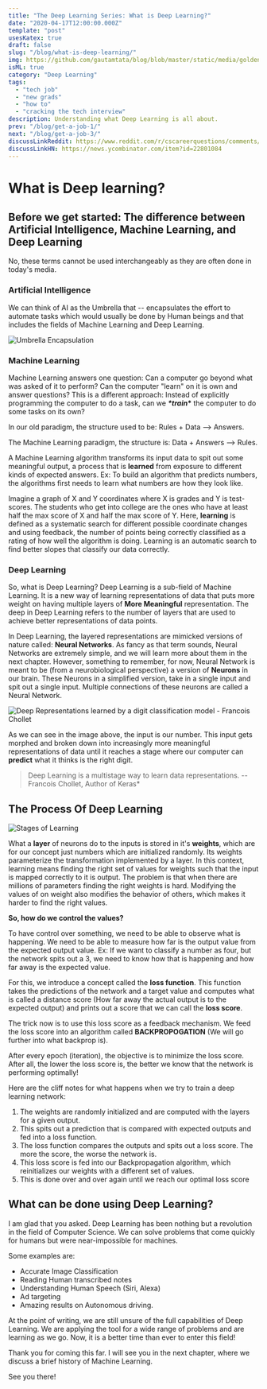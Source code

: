 ```yaml
---
title: "The Deep Learning Series: What is Deep Learning?"
date: "2020-04-17T12:00:00.000Z"
template: "post"
usesKatex: true
draft: false
slug: "/blog/what-is-deep-learning/"
img: https://github.com/gautamtata/blog/blob/master/static/media/golden.jpg?raw=true
isML: true
category: "Deep Learning"
tags:
  - "tech job"
  - "new grads"
  - "how to"
  - "cracking the tech interview"
description: Understanding what Deep Learning is all about.
prev: "/blog/get-a-job-1/"
next: "/blog/get-a-job-3/"
discussLinkReddit: https://www.reddit.com/r/cscareerquestions/comments/fwg4xe/feedbackadvice_on_blog/
discussLinkHN: https://news.ycombinator.com/item?id=22801084
---
```


# What is Deep learning?

## Before we get started: The difference between Artificial Intelligence, Machine Learning, and Deep Learning

No, these terms cannot be used interchangeably as they are often done in today's media. 

### Artificial Intelligence 

We can think of AI as the Umbrella that -- encapsulates the effort to automate tasks which would usually be done by Human beings and that includes the fields of Machine Learning and Deep Learning.

![Umbrella Encapsulation](https://github.com/gautamtata/blog/blob/master/static/media/deeplearning/Umbrella.png?raw=true)



### Machine Learning

Machine Learning answers one question: Can a computer go beyond what was asked of it to perform? Can the computer "learn" on it is own and answer questions? This is a different approach: Instead of explicitly programming the computer to do a task, can we ***\*****train*****\*** the computer to do some tasks on its own?

In our old paradigm, the structure used to be: Rules + Data --> Answers.

The Machine Learning paradigm, the structure is: Data + Answers --> Rules.

A Machine Learning algorithm transforms its input data to spit out some meaningful output, a process that is **learned** from exposure to different kinds of expected answers. Ex: To build an algorithm that predicts numbers, the algorithms first needs to learn what numbers are how they look like.

Imagine a graph of X and Y coordinates where X is grades and Y is test-scores. The students who get into college are the ones who have at least half the max score of X and half the max score of Y. Here, **learning** is defined as a systematic search for different possible coordinate changes and using feedback, the number of points being correctly classified as a rating of how well the algorithm is doing. Learning is an automatic search to find better slopes that classify our data correctly.

### Deep Learning

So, what is Deep Learning? Deep Learning is a sub-field of Machine Learning. It is a new way of learning representations of data that puts more weight on having multiple layers of **More Meaningful** representation. The deep in Deep Learning refers to the number of layers that are used to achieve better representations of data points.

In Deep Learning, the layered representations are mimicked versions of nature called: **Neural Networks**. As fancy as that term sounds, Neural Networks are extremely simple, and we will learn more about them in the next chapter. However, something to remember, for now, Neural Network is meant to be (from a neurobiological perspective) a version of **Neurons** in our brain. These Neurons in a simplified version, take in a single input and spit out a single input. Multiple connections of these neurons are called a Neural Network. 



![Deep Representations learned by a digit classification model - Francois Chollet](https://github.com/gautamtata/blog/blob/master/static/media/deeplearning/digit-classification.jpg?raw=true)



 As we can see in the image above, the input is our number. This input gets morphed and broken down into increasingly more meaningful representations of data until it reaches a stage where our computer can **predict** what it thinks is the right digit. 

> Deep Learning is a multistage way to learn data representations. -- Francois Chollet, Author of Keras*

## The Process Of Deep Learning



![Stages of Learning](https://github.com/gautamtata/blog/blob/master/static/media/deeplearning/flow.png?raw=true)

What a **layer** of neurons do to the inputs is stored in it's **weights**, which are for our concept just numbers which are initialized randomly. Its weights parameterize the transformation implemented by a layer. In this context, learning means finding the right set of values for weights such that the input is mapped correctly to it is output. The problem is that when there are millions of parameters finding the right weights is hard. Modifying the values of on weight also modifies the behavior of others, which makes it harder to find the right values.

**So, how do we control the values?** 

To have control over something, we need to be able to observe what is happening. We need to be able to measure how far is the output value from the expected output value. Ex: If we want to classify a number as four, but the network spits out a 3, we need to know how that is happening and how far away is the expected value.

For this, we introduce a concept called the **loss function**. This function takes the predictions of the network and a target value and computes what is called a distance score (How far away the actual output is to the expected output) and prints out a score that we can call the **loss score**.

The trick now is to use this loss score as a feedback mechanism. We feed the loss score into an algorithm called **BACKPROPOGATION** (We will go further into what backprop is). 

After every epoch (iteration), the objective is to minimize the loss score. After all, the lower the loss score is, the better we know that the network is performing optimally!

Here are the cliff notes for what happens when we try to train a deep learning network:

1. The weights are randomly initialized and are computed with the layers for a given output.
2. This spits out a prediction that is compared with expected outputs and fed into a loss function.
3. The loss function compares the outputs and spits out a loss score. The more the score, the worse the network is.
4. This loss score is fed into our Backpropagation algorithm, which reinitializes our weights with a different set of values.
5. This is done over and over again until we reach our optimal loss score

## What can be done using Deep Learning?

I am glad that you asked. Deep Learning has been nothing but a revolution in the field of Computer Science. We can solve problems that come quickly for humans but were near-impossible for machines.

Some examples are:

* Accurate Image Classification
* Reading Human transcribed notes
* Understanding Human Speech (Siri, Alexa)
* Ad targeting 
* Amazing results on Autonomous driving.

At the point of writing, we are still unsure of the full capabilities of Deep Learning. We are applying the tool for a wide range of problems and are learning as we go. Now, it is a better time than ever to enter this field!

Thank you for coming this far. I will see you in the next chapter, where we discuss a brief history of Machine Learning.

See you there!
